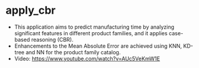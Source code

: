 # apply_cbr
 
- This application aims to predict manufacturing time by analyzing significant features in different product families, and it applies case-based reasoning (CBR). </br>
- Enhancements to the Mean Absolute Error are achieved using KNN, KD-tree and NN for the product family catalog.  </br>
- Video: https://www.youtube.com/watch?v=AUc5VeKmW1E

